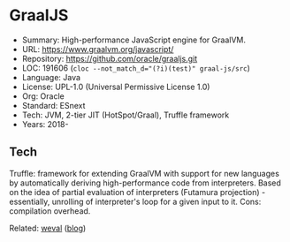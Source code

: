# GraalJS

* Summary:    High-performance JavaScript engine for GraalVM.
* URL:        https://www.graalvm.org/javascript/
* Repository: https://github.com/oracle/graaljs.git
* LOC:        191606 (`cloc --not_match_d="(?i)(test)" graal-js/src`)
* Language:   Java
* License:    UPL-1.0 (Universal Permissive License 1.0)
* Org:        Oracle
* Standard:   ESnext
* Tech:       JVM, 2-tier JIT (HotSpot/Graal), Truffle framework
* Years:      2018-

## Tech

Truffle: framework for extending GraalVM with support for new languages by automatically deriving high-performance code from interpreters. Based on the idea of partial evaluation of interpreters (Futamura projection) - essentially, unrolling of interpreter's loop for a given input to it. Cons: compilation overhead.

Related: [weval](https://github.com/bytecodealliance/weval) ([blog](https://cfallin.org/blog/2024/08/28/weval/))
